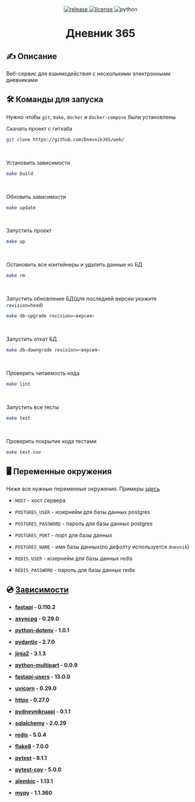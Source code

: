 <p align="center">
    <a href="https://github.com/Dnevnik365/web/releases">
        <img alt="release" src="https://img.shields.io/github/v/release/Dnevnik365/web?color=green&label=Latest Release&style=for-the-badge&sort=semver">
    </a>
    <a href="https://github.com/Dnevnik365/web/blob/dev/LICENSE">
        <img alt="license" src="https://img.shields.io/github/license/Dnevnik365/web?label=License&color=green&style=for-the-badge">
    </a>
    <img alt="python" src="https://img.shields.io/badge/3.12.2+-green?color=green&label=Python&style=for-the-badge">
</p>

<h1 align="center">Дневник 365</h1>


## ✍ Описание

Веб-сервис для взаимодействия с несколькими электронными дневниками


## 🛠 Команды для запуска

Нужно чтобы `git`, `make`, `docker` и `docker-compose` были установлены

Скачать проект с гитхаба
```bash
git clone https://github.com/Dnevnik365/web/
```
<br>

Установить зависимости
```bash
make build
```
<br>

Обновить зависимости
```bash
make update
```
<br>

Запустить проект
```bash
make up
```
<br>

Остановить все контейнеры и удалить данные из БД
```bash
make rm
```
<br>

Запустить обновление БД(для последней версии укажите `revision=head`)
```bash
make db-upgrade revision=<версия>
```
<br>

Запустить откат БД
```bash
make db-downgrade revision=<версия>
```
<br>

Проверить читаемость кода
```bash
make lint
```
<br>

Запустить все тесты
```bash
make test
```
<br>

Проверить покрытие кода тестами
```bash
make test-cov
```


## 🖥 Переменные окружения

Ниже все нужные переменные окружения. Примеры [здесь](https://github.com/Dnevnik365/web/blob/dev/.env.example)

- `HOST` - хост сервера

- `POSTGRES_USER` - юзернейм для базы данных postgres

- `POSTGRES_PASSWORD` - пароль для базы данных postgres

- `POSTGRES_PORT` - порт для базы данных

- `POSTGRES_NAME` - имя базы данных(по дефолту используется `dnevnik`)

- `REDIS_USER` - юзернейм для базы данных redis

- `REDIS_PASSWORD` - пароль для базы данных redis


## 💿 [Зависимости](https://github.com/Dnevnik365/web/blob/dev/pyproject.toml)

- **[fastapi](https://pypi.org/project/fastapi/) - 0.110.2**

- **[asyncpg](https://pypi.org/project/asyncpg/) - 0.29.0**

- **[python-dotenv](https://pypi.org/project/python-dotenv/) - 1.0.1**

- **[pydantic](https://pypi.org/project/pydantic/) - 2.7.0**

- **[jinja2](https://pypi.org/project/jinja2/) - 3.1.3**

- **[python-multipart](https://pypi.org/project/python-multipart/) - 0.0.9**

- **[fastapi-users](https://pypi.org/project/fastapi-users/) - 13.0.0**

- **[uvicorn](https://pypi.org/project/uvicorn/) - 0.29.0**

- **[httpx](https://pypi.org/project/httpx/) - 0.27.0**

- **[pydnevnikruapi](https://pypi.org/project/pydnevnikruapi/) - 0.1.1**

- **[sqlalchemy](https://pypi.org/project/sqlalchemy/) - 2.0.29**

- **[redis](https://pypi.org/project/aioredis/) - 5.0.4**

- **[flake8](https://pypi.org/project/flake8/) - 7.0.0**

- **[pytest](https://pypi.org/project/pytest/) - 8.1.1**

- **[pytest-cov](https://pypi.org/project/pytest-cov/) - 5.0.0**

- **[alembic](https://pypi.org/project/alembic/) - 1.13.1**

- **[mypy](https://pypi.org/project/pyright) - 1.1.360**
